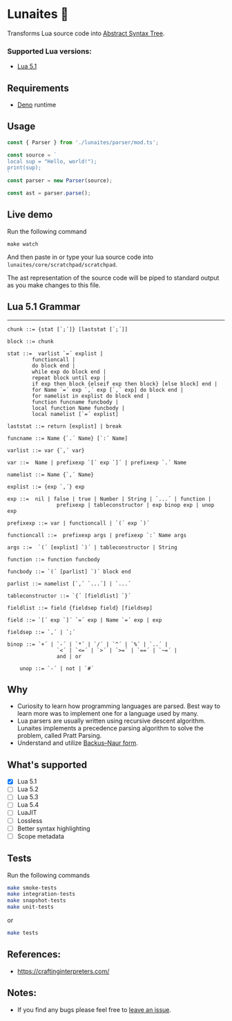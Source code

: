 # Lunaites 🌙

Transforms Lua source code into
[Abstract Syntax Tree](https://en.wikipedia.org/wiki/Abstract_syntax_tree).

### Supported Lua versions:

- [Lua 5.1](https://www.lua.org/manual/5.1/manual.html)

## Requirements

- [Deno](https://deno.land/#installation) runtime

## Usage

```ts
const { Parser } from './lunaites/parser/mod.ts';

const source = `
local sup = "Hello, world!");
print(sup);
`
const parser = new Parser(source);

const ast = parser.parse();
```

## Live demo

Run the following command

```
make watch
```

And then paste in or type your lua source code into
`lunaites/core/scratchpad/scratchpad`.

The ast representation of the source code will be piped to standard output as
you make changes to this file.

## Lua 5.1 Grammar

---

```
chunk ::= {stat [`;´]} [laststat [`;´]]

block ::= chunk

stat ::=  varlist `=´ explist | 
        functioncall | 
        do block end | 
        while exp do block end | 
        repeat block until exp | 
        if exp then block {elseif exp then block} [else block] end | 
        for Name `=´ exp `,´ exp [`,´ exp] do block end | 
        for namelist in explist do block end | 
        function funcname funcbody | 
        local function Name funcbody | 
        local namelist [`=´ explist] 

laststat ::= return [explist] | break

funcname ::= Name {`.´ Name} [`:´ Name]

varlist ::= var {`,´ var}

var ::=  Name | prefixexp `[´ exp `]´ | prefixexp `.´ Name 

namelist ::= Name {`,´ Name}

explist ::= {exp `,´} exp

exp ::=  nil | false | true | Number | String | `...´ | function | 
                prefixexp | tableconstructor | exp binop exp | unop exp 

prefixexp ::= var | functioncall | `(´ exp `)´

functioncall ::=  prefixexp args | prefixexp `:´ Name args 

args ::=  `(´ [explist] `)´ | tableconstructor | String 

function ::= function funcbody

funcbody ::= `(´ [parlist] `)´ block end

parlist ::= namelist [`,´ `...´] | `...´

tableconstructor ::= `{´ [fieldlist] `}´

fieldlist ::= field {fieldsep field} [fieldsep]

field ::= `[´ exp `]´ `=´ exp | Name `=´ exp | exp

fieldsep ::= `,´ | `;´

binop ::= `+´ | `-´ | `*´ | `/´ | `^´ | `%´ | `..´ | 
                `<´ | `<=´ | `>´ | `>=´ | `==´ | `~=´ | 
                and | or

	unop ::= `-´ | not | `#´
```

## Why

- Curiosity to learn how programming languages are parsed. Best way to learn
  more was to implement one for a language used by many.
- Lua parsers are usually written using recursive descent algorithm. Lunaites
  implements a precedence parsing algorithm to solve the problem, called Pratt
  Parsing.
- Understand and utilize
  [Backus–Naur form](https://en.wikipedia.org/wiki/Backus%E2%80%93Naur_form).

## What's supported

- [x] Lua 5.1
- [ ] Lua 5.2
- [ ] Lua 5.3
- [ ] Lua 5.4
- [ ] LuaJIT
- [ ] Lossless
- [ ] Better syntax highlighting
- [ ] Scope metadata

## Tests

Run the following commands

```sh
make smoke-tests
make integration-tests
make snapshot-tests
make unit-tests
```

or

```sh
make tests
```

## References:

- https://craftinginterpreters.com/

## Notes:

- If you find any bugs please feel free to
  [leave an issue](https://github.com/tanvirtin/lunaites/issues).
